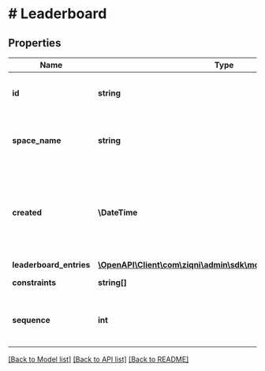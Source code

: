 # # Leaderboard

## Properties

Name | Type | Description | Notes
------------ | ------------- | ------------- | -------------
**id** | **string** | A unique system generated identifier |
**space_name** | **string** | This is the space name which is linked to the account |
**created** | **\DateTime** | ISO8601 timestamp for when a Model was created. All records are stored in UTC time zone |
**leaderboard_entries** | [**\OpenAPI\Client\com\ziqni\admin\sdk\model\LeaderboardEntry[]**](LeaderboardEntry.md) |  | [optional]
**constraints** | **string[]** | Additional constraints |
**sequence** | **int** | how many changes were made to teh leaderboard | [optional]

[[Back to Model list]](../../README.md#models) [[Back to API list]](../../README.md#endpoints) [[Back to README]](../../README.md)
